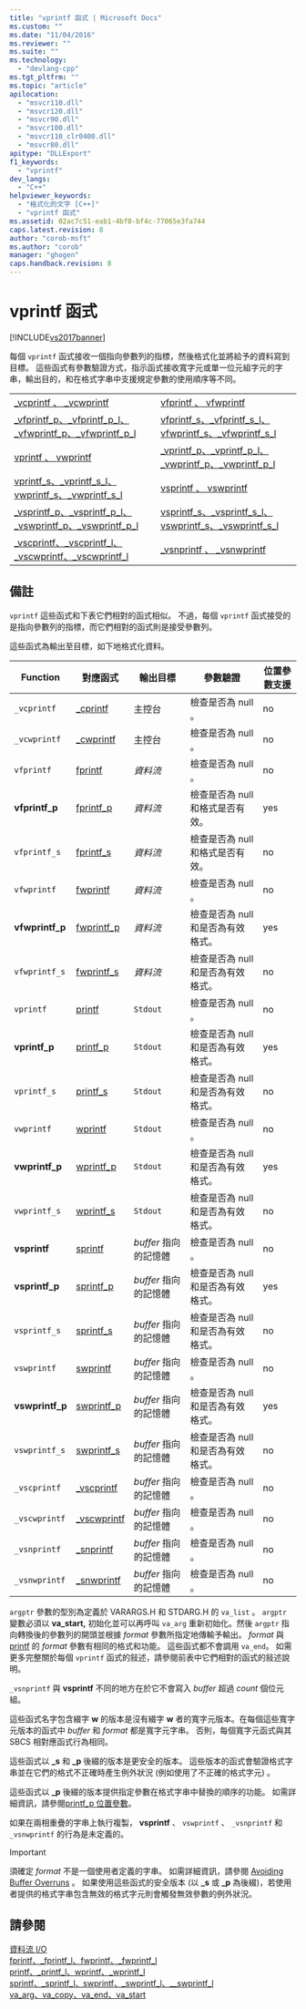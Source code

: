 ```yaml
---
title: "vprintf 函式 | Microsoft Docs"
ms.custom: ""
ms.date: "11/04/2016"
ms.reviewer: ""
ms.suite: ""
ms.technology: 
  - "devlang-cpp"
ms.tgt_pltfrm: ""
ms.topic: "article"
apilocation: 
  - "msvcr110.dll"
  - "msvcr120.dll"
  - "msvcr90.dll"
  - "msvcr100.dll"
  - "msvcr110_clr0400.dll"
  - "msvcr80.dll"
apitype: "DLLExport"
f1_keywords: 
  - "vprintf"
dev_langs: 
  - "C++"
helpviewer_keywords: 
  - "格式化的文字 [C++]"
  - "vprintf 函式"
ms.assetid: 02ac7c51-eab1-4bf0-bf4c-77065e3fa744
caps.latest.revision: 8
author: "corob-msft"
ms.author: "corob"
manager: "ghogen"
caps.handback.revision: 8
---
```

# vprintf 函式
[!INCLUDE[vs2017banner](../assembler/inline/includes/vs2017banner.md)]

每個 `vprintf` 函式接收一個指向參數列的指標，然後格式化並將給予的資料寫到目標。  這些函式有參數驗證方式，指示函式接收寬字元或單一位元組字元的字串，輸出目的，和在格式字串中支援規定參數的使用順序等不同。  
  
|||  
|-|-|  
|[\_vcprintf 、 \_vcwprintf](../c-runtime-library/reference/vcprintf-vcprintf-l-vcwprintf-vcwprintf-l.md)|[vfprintf 、 vfwprintf](../c-runtime-library/reference/vfprintf-vfprintf-l-vfwprintf-vfwprintf-l.md)|  
|[\_vfprintf\_p、\_vfprintf\_p\_l、\_vfwprintf\_p、\_vfwprintf\_p\_l](../c-runtime-library/reference/vfprintf-p-vfprintf-p-l-vfwprintf-p-vfwprintf-p-l.md)|[vfprintf\_s、\_vfprintf\_s\_l、vfwprintf\_s、\_vfwprintf\_s\_l](../c-runtime-library/reference/vfprintf-s-vfprintf-s-l-vfwprintf-s-vfwprintf-s-l.md)|  
|[vprintf 、 vwprintf](../c-runtime-library/reference/vprintf-vprintf-l-vwprintf-vwprintf-l.md)|[\_vprintf\_p、\_vprintf\_p\_l、\_vwprintf\_p、\_vwprintf\_p\_l](../c-runtime-library/reference/vprintf-p-vprintf-p-l-vwprintf-p-vwprintf-p-l.md)|  
|[vprintf\_s、\_vprintf\_s\_l、vwprintf\_s、\_vwprintf\_s\_l](../c-runtime-library/reference/vprintf-s-vprintf-s-l-vwprintf-s-vwprintf-s-l.md)|[vsprintf 、 vswprintf](../c-runtime-library/reference/vsprintf-vsprintf-l-vswprintf-vswprintf-l-vswprintf-l.md)|  
|[\_vsprintf\_p、\_vsprintf\_p\_l、\_vswprintf\_p、\_vswprintf\_p\_l](../c-runtime-library/reference/vsprintf-p-vsprintf-p-l-vswprintf-p-vswprintf-p-l.md)|[vsprintf\_s、\_vsprintf\_s\_l、vswprintf\_s、\_vswprintf\_s\_l](../c-runtime-library/reference/vsprintf-s-vsprintf-s-l-vswprintf-s-vswprintf-s-l.md)|  
|[\_vscprintf、\_vscprintf\_l、\_vscwprintf、\_vscwprintf\_l](../c-runtime-library/reference/vscprintf-vscprintf-l-vscwprintf-vscwprintf-l.md)|[\_vsnprintf 、 \_vsnwprintf](../c-runtime-library/reference/vsnprintf-vsnprintf-vsnprintf-l-vsnwprintf-vsnwprintf-l.md)|  
  
## 備註  
 `vprintf` 這些函式和下表它們相對的函式相似。  不過，每個 `vprintf` 函式接受的是指向參數列的指標，而它們相對的函式則是接受參數列。  
  
 這些函式為輸出至目標，如下地格式化資料。  
  
|Function|對應函式|輸出目標|參數驗證|位置參數支援|  
|--------------|----------|----------|----------|------------|  
|`_vcprintf`|[\_cprintf](../c-runtime-library/reference/cprintf-cprintf-l-cwprintf-cwprintf-l.md)|主控台|檢查是否為 null 。|no|  
|`_vcwprintf`|[\_cwprintf](../c-runtime-library/reference/cprintf-cprintf-l-cwprintf-cwprintf-l.md)|主控台|檢查是否為 null 。|no|  
|`vfprintf`|[fprintf](../c-runtime-library/reference/fprintf-fprintf-l-fwprintf-fwprintf-l.md)|*資料流*|檢查是否為 null 。|no|  
|**vfprintf\_p**|[fprintf\_p](../c-runtime-library/reference/fprintf-p-fprintf-p-l-fwprintf-p-fwprintf-p-l.md)|*資料流*|檢查是否為 null 和格式是否有效。|yes|  
|`vfprintf_s`|[fprintf\_s](../c-runtime-library/reference/fprintf-s-fprintf-s-l-fwprintf-s-fwprintf-s-l.md)|*資料流*|檢查是否為 null 和格式是否有效。|no|  
|`vfwprintf`|[fwprintf](../c-runtime-library/reference/fprintf-fprintf-l-fwprintf-fwprintf-l.md)|*資料流*|檢查是否為 null 。|no|  
|**vfwprintf\_p**|[fwprintf\_p](../c-runtime-library/reference/fprintf-p-fprintf-p-l-fwprintf-p-fwprintf-p-l.md)|*資料流*|檢查是否為 null 和是否為有效格式。|yes|  
|`vfwprintf_s`|[fwprintf\_s](../c-runtime-library/reference/fprintf-s-fprintf-s-l-fwprintf-s-fwprintf-s-l.md)|*資料流*|檢查是否為 null 和是否為有效格式。|no|  
|`vprintf`|[printf](../c-runtime-library/reference/printf-printf-l-wprintf-wprintf-l.md)|`Stdout`|檢查是否為 null 。|no|  
|**vprintf\_p**|[printf\_p](../c-runtime-library/reference/printf-p-printf-p-l-wprintf-p-wprintf-p-l.md)|`Stdout`|檢查是否為 null 和是否為有效格式。|yes|  
|`vprintf_s`|[printf\_s](../c-runtime-library/reference/printf-s-printf-s-l-wprintf-s-wprintf-s-l.md)|`Stdout`|檢查是否為 null 和是否為有效格式。|no|  
|`vwprintf`|[wprintf](../c-runtime-library/reference/printf-printf-l-wprintf-wprintf-l.md)|`Stdout`|檢查是否為 null 。|no|  
|**vwprintf\_p**|[wprintf\_p](../c-runtime-library/reference/printf-p-printf-p-l-wprintf-p-wprintf-p-l.md)|`Stdout`|檢查是否為 null 和是否為有效格式。|yes|  
|`vwprintf_s`|[wprintf\_s](../c-runtime-library/reference/printf-s-printf-s-l-wprintf-s-wprintf-s-l.md)|`Stdout`|檢查是否為 null 和是否為有效格式。|no|  
|**vsprintf**|[sprintf](../c-runtime-library/reference/sprintf-sprintf-l-swprintf-swprintf-l-swprintf-l.md)|*buffer* 指向的記憶體|檢查是否為 null 。|no|  
|**vsprintf\_p**|[sprintf\_p](../c-runtime-library/reference/sprintf-p-sprintf-p-l-swprintf-p-swprintf-p-l.md)|*buffer* 指向的記憶體|檢查是否為 null 和是否為有效格式。|yes|  
|`vsprintf_s`|[sprintf\_s](../c-runtime-library/reference/sprintf-s-sprintf-s-l-swprintf-s-swprintf-s-l.md)|*buffer* 指向的記憶體|檢查是否為 null 和是否為有效格式。|no|  
|`vswprintf`|[swprintf](../c-runtime-library/reference/sprintf-sprintf-l-swprintf-swprintf-l-swprintf-l.md)|*buffer* 指向的記憶體|檢查是否為 null 。|no|  
|**vswprintf\_p**|[swprintf\_p](../c-runtime-library/reference/sprintf-p-sprintf-p-l-swprintf-p-swprintf-p-l.md)|*buffer* 指向的記憶體|檢查是否為 null 和是否為有效格式。|yes|  
|`vswprintf_s`|[swprintf\_s](../c-runtime-library/reference/sprintf-s-sprintf-s-l-swprintf-s-swprintf-s-l.md)|*buffer* 指向的記憶體|檢查是否為 null 和是否為有效格式。|no|  
|`_vscprintf`|[\_vscprintf](../c-runtime-library/reference/vscprintf-vscprintf-l-vscwprintf-vscwprintf-l.md)|*buffer* 指向的記憶體|檢查是否為 null 。|no|  
|`_vscwprintf`|[\_vscwprintf](../c-runtime-library/reference/vscprintf-vscprintf-l-vscwprintf-vscwprintf-l.md)|*buffer* 指向的記憶體|檢查是否為 null 。|no|  
|`_vsnprintf`|[\_snprintf](../c-runtime-library/reference/snprintf-snprintf-snprintf-l-snwprintf-snwprintf-l.md)|*buffer* 指向的記憶體|檢查是否為 null 。|no|  
|`_vsnwprintf`|[\_snwprintf](../c-runtime-library/reference/snprintf-snprintf-snprintf-l-snwprintf-snwprintf-l.md)|*buffer* 指向的記憶體|檢查是否為 null 。|no|  
  
 `argptr` 參數的型別為定義於 VARARGS.H 和 STDARG.H 的 `va_list` 。  `argptr` 變數必須以 **va\_start,** 初始化並可以再呼叫 `va_arg` 重新初始化。然後 `argptr` 指向轉換後的參數列的開頭並根據 *format* 參數所指定地傳輸予輸出。  *format* 與 [printf](../c-runtime-library/reference/printf-printf-l-wprintf-wprintf-l.md) 的 *format* 參數有相同的格式和功能。  這些函式都不會調用 `va_end`。  如需更多完整關於每個 `vprintf` 函式的敍述，請參閱前表中它們相對的函式的敍述說明。  
  
 `_vsnprintf` 與 **vsprintf** 不同的地方在於它不會寫入 *buffer* 超過 *count* 個位元組。  
  
 這些函式名字包含綴字 **w** 的版本是沒有綴字 **w** 者的寬字元版本。在每個這些寬字元版本的函式中 *buffer* 和 *format* 都是寬字元字串。  否則，每個寬字元函式與其 SBCS 相對應函式行為相同。  
  
 這些函式以 **\_s** 和 **\_p** 後綴的版本是更安全的版本。  這些版本的函式會驗證格式字串並在它們的格式不正確時產生例外狀況 \(例如使用了不正確的格式字元\) 。  
  
 這些函式以 **\_p** 後綴的版本提供指定參數在格式字串中替換的順序的功能。  如需詳細資訊，請參閱[printf\_p 位置參數](../c-runtime-library/printf-p-positional-parameters.md)。  
  
 如果在兩相重疊的字串上執行複製， **vsprintf** 、 `vswprintf` 、 `_vsnprintf` 和 `_vsnwprintf` 的行為是未定義的。  
  
> [!IMPORTANT]
>  須確定 *format* 不是一個使用者定義的字串。  如需詳細資訊，請參閱 [Avoiding Buffer Overruns](http://msdn.microsoft.com/library/windows/desktop/ms717795) 。  如果使用這些函式的安全版本 \(以 **\_s** 或 **\_p** 為後綴\)，若使用者提供的格式字串包含無效的格式字元則會觸發無效參數的例外狀況。  
  
## 請參閱  
 [資料流 I\/O](../c-runtime-library/stream-i-o.md)   
 [fprintf、\_fprintf\_l、fwprintf、\_fwprintf\_l](../c-runtime-library/reference/fprintf-fprintf-l-fwprintf-fwprintf-l.md)   
 [printf、\_printf\_l、wprintf、\_wprintf\_l](../c-runtime-library/reference/printf-printf-l-wprintf-wprintf-l.md)   
 [sprintf、\_sprintf\_l、swprintf、\_swprintf\_l、\_\_swprintf\_l](../c-runtime-library/reference/sprintf-sprintf-l-swprintf-swprintf-l-swprintf-l.md)   
 [va\_arg、va\_copy、va\_end、va\_start](../c-runtime-library/reference/va-arg-va-copy-va-end-va-start.md)